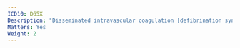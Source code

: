 ```yaml
---
ICD10: D65X
Description: "Disseminated intravascular coagulation [defibrination syndrome]"
Matters: Yes
Weight: 2
---
```


